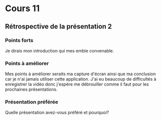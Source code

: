 # Cours 11
## Rétrospective de la présentation 2

### Points forts
Je dirais mon introduction qui mes emble convenable.

### Points à améliorer
Mes points à améliorer seraits ma capture d'écran ainsi que ma conclusion car je n'ai jamais utiliser cette application. J'ai eu beaucoup de difficultés à enregistrer la vidéo donc j'espère me débrouiller comme il faut pour les prochaines présentations.

### Présentation préférée
Quelle présentation avez-vous préféré et pourquoi? 
